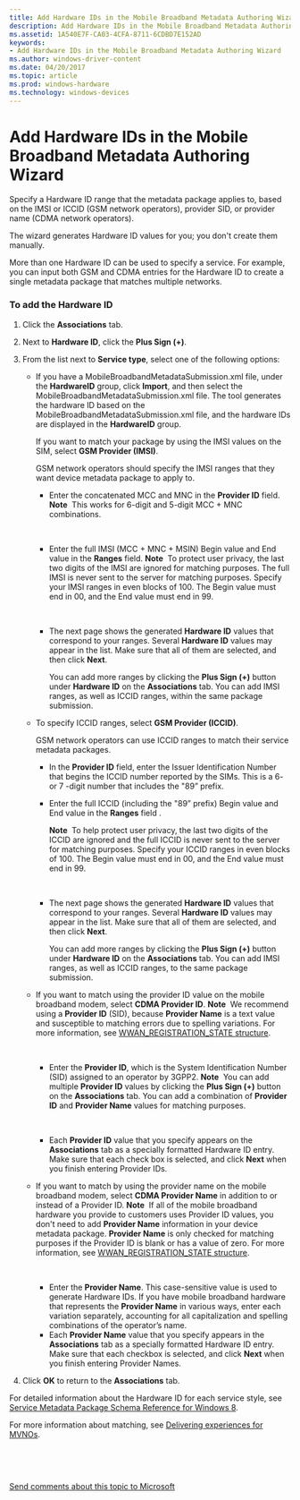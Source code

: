 ```yaml
---
title: Add Hardware IDs in the Mobile Broadband Metadata Authoring Wizard
description: Add Hardware IDs in the Mobile Broadband Metadata Authoring Wizard
ms.assetid: 1A540E7F-CA03-4CFA-8711-6CDBD7E152AD
keywords:
- Add Hardware IDs in the Mobile Broadband Metadata Authoring Wizard
ms.author: windows-driver-content
ms.date: 04/20/2017
ms.topic: article
ms.prod: windows-hardware
ms.technology: windows-devices
---
```


# Add Hardware IDs in the Mobile Broadband Metadata Authoring Wizard


Specify a Hardware ID range that the metadata package applies to, based on the IMSI or ICCID (GSM network operators), provider SID, or provider name (CDMA network operators).

The wizard generates Hardware ID values for you; you don't create them manually.

More than one Hardware ID can be used to specify a service. For example, you can input both GSM and CDMA entries for the Hardware ID to create a single metadata package that matches multiple networks.

### <span id="To_add_the_Hardware_ID"></span><span id="to_add_the_hardware_id"></span><span id="TO_ADD_THE_HARDWARE_ID"></span>To add the Hardware ID

1.  Click the **Associations** tab.
2.  Next to **Hardware ID**, click the **Plus Sign (+)**.
3.  From the list next to **Service type**, select one of the following options:
    -   If you have a MobileBroadbandMetadataSubmission.xml file, under the **HardwareID** group, click **Import**, and then select the MobileBroadbandMetadataSubmission.xml file. The tool generates the hardware ID based on the MobileBroadbandMetadataSubmission.xml file, and the hardware IDs are displayed in the **HardwareID** group.

        If you want to match your package by using the IMSI values on the SIM, select **GSM Provider (IMSI)**.

        GSM network operators should specify the IMSI ranges that they want device metadata package to apply to.

        -   Enter the concatenated MCC and MNC in the **Provider ID** field.
            **Note**  This works for 6-digit and 5-digit MCC + MNC combinations.

             

        -   Enter the full IMSI (MCC + MNC + MSIN) Begin value and End value in the **Ranges** field.
            **Note**  To protect user privacy, the last two digits of the IMSI are ignored for matching purposes. The full IMSI is never sent to the server for matching purposes. Specify your IMSI ranges in even blocks of 100. The Begin value must end in 00, and the End value must end in 99.

             

        -   The next page shows the generated **Hardware ID** values that correspond to your ranges. Several **Hardware ID** values may appear in the list. Make sure that all of them are selected, and then click **Next**.

            You can add more ranges by clicking the **Plus Sign (+)** button under **Hardware ID** on the **Associations** tab. You can add IMSI ranges, as well as ICCID ranges, within the same package submission.

    -   To specify ICCID ranges, select **GSM Provider (ICCID)**.

        GSM network operators can use ICCID ranges to match their service metadata packages.

        -   In the **Provider ID** field, enter the Issuer Identification Number that begins the ICCID number reported by the SIMs. This is a 6- or 7 -digit number that includes the "89” prefix.
        -   Enter the full ICCID (including the "89” prefix) Begin value and End value in the **Ranges** field .

            **Note**  To help protect user privacy, the last two digits of the ICCID are ignored and the full ICCID is never sent to the server for matching purposes. Specify your ICCID ranges in even blocks of 100. The Begin value must end in 00, and the End value must end in 99.

             

        -   The next page shows the generated **Hardware ID** values that correspond to your ranges. Several **Hardware ID** values may appear in the list. Make sure that all of them are selected, and then click **Next**.

            You can add more ranges by clicking the **Plus Sign (+)** button under **Hardware ID** on the **Associations** tab. You can add IMSI ranges, as well as ICCID ranges, to the same package submission.

    -   If you want to match using the provider ID value on the mobile broadband modem, select **CDMA Provider ID**.
        **Note**  We recommend using a **Provider ID** (SID), because **Provider Name** is a text value and susceptible to matching errors due to spelling variations. For more information, see [WWAN\_REGISTRATION\_STATE structure](http://go.microsoft.com/fwlink/p/?linkid=225972).

         

        -   Enter the **Provider ID**, which is the System Identification Number (SID) assigned to an operator by 3GPP2.
            **Note**  You can add multiple **Provider ID** values by clicking the **Plus Sign (+)** button on the **Associations** tab. You can add a combination of **Provider ID** and **Provider Name** values for matching purposes.

             

        -   Each **Provider ID** value that you specify appears on the **Associations** tab as a specially formatted Hardware ID entry. Make sure that each check box is selected, and click **Next** when you finish entering Provider IDs.
    -   If you want to match by using the provider name on the mobile broadband modem, select **CDMA Provider Name** in addition to or instead of a Provider ID.
        **Note**  If all of the mobile broadband hardware you provide to customers uses Provider ID values, you don't need to add **Provider Name** information in your device metadata package. **Provider Name** is only checked for matching purposes if the Provider ID is blank or has a value of zero. For more information, see [WWAN\_REGISTRATION\_STATE structure](http://go.microsoft.com/fwlink/p/?linkid=225972).

         

        -   Enter the **Provider Name**. This case-sensitive value is used to generate Hardware IDs. If you have mobile broadband hardware that represents the **Provider Name** in various ways, enter each variation separately, accounting for all capitalization and spelling combinations of the operator’s name.
        -   Each **Provider Name** value that you specify appears in the **Associations** tab as a specially formatted Hardware ID entry. Make sure that each checkbox is selected, and click **Next** when you finish entering Provider Names.

4.  Click **OK** to return to the **Associations** tab.

For detailed information about the Hardware ID for each service style, see [Service Metadata Package Schema Reference for Windows 8](https://msdn.microsoft.com/library/windows/hardware/dn973175).

For more information about matching, see [Delivering experiences for MVNOs](https://msdn.microsoft.com/library/windows/hardware/dn973075).

 

 

[Send comments about this topic to Microsoft](mailto:wsddocfb@microsoft.com?subject=Documentation%20feedback%20[devtest\dma]:%20Add%20Hardware%20IDs%20in%20the%20Mobile%20Broadband%20Metadata%20Authoring%20Wizard%20%20RELEASE:%20%2811/17/2016%29&body=%0A%0APRIVACY%20STATEMENT%0A%0AWe%20use%20your%20feedback%20to%20improve%20the%20documentation.%20We%20don't%20use%20your%20email%20address%20for%20any%20other%20purpose,%20and%20we'll%20remove%20your%20email%20address%20from%20our%20system%20after%20the%20issue%20that%20you're%20reporting%20is%20fixed.%20While%20we're%20working%20to%20fix%20this%20issue,%20we%20might%20send%20you%20an%20email%20message%20to%20ask%20for%20more%20info.%20Later,%20we%20might%20also%20send%20you%20an%20email%20message%20to%20let%20you%20know%20that%20we've%20addressed%20your%20feedback.%0A%0AFor%20more%20info%20about%20Microsoft's%20privacy%20policy,%20see%20http://privacy.microsoft.com/default.aspx. "Send comments about this topic to Microsoft")




